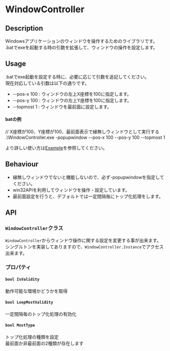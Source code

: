 WindowController
===


## Description
Windowsアプリケーションのウィンドウを操作するためのライブラリです。  
.batでexeを起動する時の引数を拡張して、ウィンドウの操作を設定します。

## Usage
.batでexe起動を設定する時に、必要に応じて引数を追記してください。  
現在対応している引数は以下の通りです。
- --pos-x 100 : ウィンドウの左上X座標を100に指定します。
- --pos-y 100 : ウィンドウの左上Y座標を100に指定します。
- --topmost 1 : ウィンドウを最前面に設定します。

#### batの例
// X座標が100、Y座標が100、最前面表示で縁無しウィンドウとして実行する  
.\\WindowController.exe -popupwindow --pos-x 100 --pos-y 100 --topmost 1

より詳しい使い方は[Example](Assets/WindowController/Example/)を参照してください。

## Behaviour
- 縁無しウィンドウでないと機能しないので、必ず-popupwindowを指定してください。
- win32APIを利用してウィンドウを操作・設定しています。
- 最前面設定を行うと、デフォルトでは一定間隔毎にトップ化処理をします。

## API
### `WindowController`クラス
`WindowController`からウィンドウ操作に関する設定を変更する事が出来ます。  
シングルトンを実装してありますので、`WindowController.Instance`でアクセス出来ます。

### プロパティ
#### `bool IsValidity`
動作可能な環境かどうかを取得

#### `bool LoopMostValidity`
一定間隔毎のトップ化処理の有効化

#### `bool MostType`
トップ化処理の種類を設定  
最前面か非最前面の2種類が存在します
